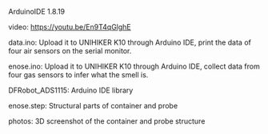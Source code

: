 ArduinoIDE 1.8.19



video: https://youtu.be/En9T4qGlghE


data.ino: Upload it to UNIHIKER K10 through Arduino IDE, print the data of four air sensors on the serial monitor.


enose.ino: Upload it to UNIHIKER K10 through Arduino IDE, collect data from four gas sensors to infer what the smell is.


DFRobot_ADS1115: Arduino IDE library


enose.step: Structural parts of container and probe


photos: 3D screenshot of the container and probe structure
